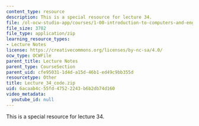 ```yaml
---
content_type: resource
description: This is a special resource for lecture 34.
file: /ol-ocw-studio-app/courses/1-00-introduction-to-computers-and-engineering-problem-solving-spring-2012/6acaab4c55fd47522243b6b2db74d160_Lecture_34_code.zip
file_size: 3782
file_type: application/zip
learning_resource_types:
- Lecture Notes
license: https://creativecommons.org/licenses/by-nc-sa/4.0/
ocw_type: OCWFile
parent_title: Lecture Notes
parent_type: CourseSection
parent_uid: cfe95031-1d4d-a15d-46b1-ed49c9bb355d
resourcetype: Other
title: Lecture_34_code.zip
uid: 6acaab4c-55fd-4752-2243-b6b2db74d160
video_metadata:
  youtube_id: null
---
```

This is a special resource for lecture 34.